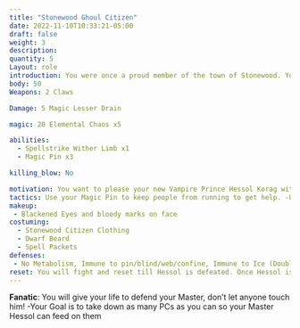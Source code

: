 ```yaml
---
title: "Stonewood Ghoul Citizen"
date: 2022-11-10T10:33:21-05:00
draft: false
weight: 3
description:
quantity: 5
Layout: role
introduction: You were once a proud member of the town of Stonewood. You were tricked by the Will-O-Wisp to coming into the darkness. When you arrived, Hessol gave you choice to join or die, you tried to run but he caught you and made you his new Ghoul. Life isn’t so bad under Hessol’s control, he is fairly nice to you and provides you with the basics so you don’t hate him but you don’t remember your previous life in Stonewood.
body: 50
Weapons: 2 Claws

Damage: 5 Magic Lesser Drain

magic: 20 Elemental Chaos x5

abilities: 
  - Spellstrike Wither Limb x1
  - Magic Pin x3

killing_blow: No

motivation: You want to please your new Vampire Prince Hessol Korag with fresh Ghouls to the newly formed “Stonewood Circle of Blood” Move at a normal speed after your foes and chase them if they try to flee. You are a sentient Undead so you play like a PC undead. 
tactics: Use your Magic Pin to keep people from running to get help. -Use your 20 Elemental Chaos packets to keep them moving and scattered. When people fall into your Lesser Drain carrier attack try to take them down in that 10 seconds to you can leave them for your Prince Hessol and chase the next victim
makeup:
 - Blackened Eyes and bloody marks on face
costuming: 
  - Stonewood Citizen Clothing
  - Dwarf Beard
  - Spell Packets
defenses: 
 - No Metabolism, Immune to pin/blind/web/confine, Immune to Ice (Double taken from Flame), Healed by Chaos
reset: You will fight and reset till Hessol is defeated. Once Hessol is killed you must die still, use your current reset as your final reset. Go mad and start screaming!
---
```




**Fanatic**: You will give your life to defend your Master, don’t let anyone touch him! -Your Goal is to take down as many PCs as you can so your Master Hessol can feed on them




